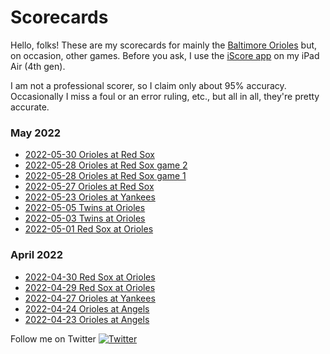# Scorecards
Hello, folks! These are my scorecards for mainly the [Baltimore Orioles](https://www.mlb.com/orioles) but, on occasion, other games. Before you ask, I use the [iScore app](https://iscoresports.com/) on my iPad Air (4th gen).

I am not a professional scorer, so I claim only about 95% accuracy. Occasionally I miss a foul or an error ruling, etc., but all in all, they're pretty accurate.

### May 2022
- [2022-05-30 Orioles at Red Sox](https://github.com/baltimoretom/scorecards/blob/main/2022-05-30%20Orioles%20at%20Red%20Sox.pdf) 
- [2022-05-28 Orioles at Red Sox game 2](https://github.com/baltimoretom/scorecards/blob/main/2022-05-28%20Orioles%20at%20Red%20Sox%20game%202.pdf) 
- [2022-05-28 Orioles at Red Sox game 1](https://github.com/baltimoretom/scorecards/blob/main/2022-05-28%20Orioles%20at%20Red%20Sox%20game%201.pdf)  
- [2022-05-27 Orioles at Red Sox](https://github.com/baltimoretom/scorecards/blob/main/2022-05-27%20Orioles%20at%20Red%20Sox.pdf) 
- [2022-05-23 Orioles at Yankees](https://github.com/baltimoretom/scorecards/blob/main/2022-05-23%20Orioles%20at%20Yankees.pdf) 
- [2022-05-05 Twins at Orioles](https://github.com/baltimoretom/scorecards/blob/main/2022-05-05%20Twins%20at%20Orioles.pdf) 
- [2022-05-03 Twins at Orioles](https://github.com/baltimoretom/scorecards/blob/main/2022-05-03%20Twins%20at%20Orioles.pdf) 
- [2022-05-01 Red Sox at Orioles](https://github.com/baltimoretom/scorecards/blob/main/2022-05-01%20Red%20Sox%20at%20Orioles.pdf) 

### April 2022
- [2022-04-30 Red Sox at Orioles](https://github.com/baltimoretom/scorecards/blob/main/2022-04-30%20Red%20Sox%20at%20Orioles.pdf)
- [2022-04-29 Red Sox at Orioles](https://github.com/baltimoretom/scorecards/blob/main/2022-04-29%20Red%20Sox%20at%20Orioles.pdf)
- [2022-04-27 Orioles at Yankees](https://github.com/baltimoretom/scorecards/blob/main/2022-04-27%20Orioles%20at%20Yankees.pdf)
- [2022-04-24 Orioles at Angels](https://github.com/baltimoretom/scorecards/blob/main/2022-04-24%20Orioles%20at%20Angels.pdf) 
- [2022-04-23 Orioles at Angels](https://github.com/baltimoretom/scorecards/blob/main/2022-04-23%20Orioles%20at%20Angels.pdf)

Follow me on Twitter [![Twitter][1.2]][1]

[1.2]: http://i.imgur.com/wWzX9uB.png (twitter icon without padding)

[1]: https://twitter.com/baltimoretom
